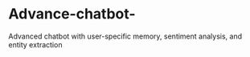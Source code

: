 # Advance-chatbot-
Advanced chatbot with user-specific memory, sentiment analysis, and entity extraction
